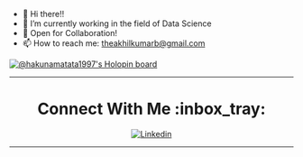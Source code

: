- 👋 Hi there!!
- 👀 I’m currently working in the field of Data Science
- 💞️ Open for Collaboration!
- 📫 How to reach me: theakhilkumarb@gmail.com


[![@hakunamatata1997's Holopin board](https://holopin.me/hakunamatata1997)](https://holopin.io/@hakunamatata1997)

<div align="center">

<hr>

  <h1>Connect With Me :inbox_tray: </h1>

[![Linkedin](https://img.shields.io/badge/LinkedIn-0077B5?style=for-the-badge&logo=linkedin&logoColor=white)](https://www.linkedin.com/in/theakhilb) 

</div>

<hr>
